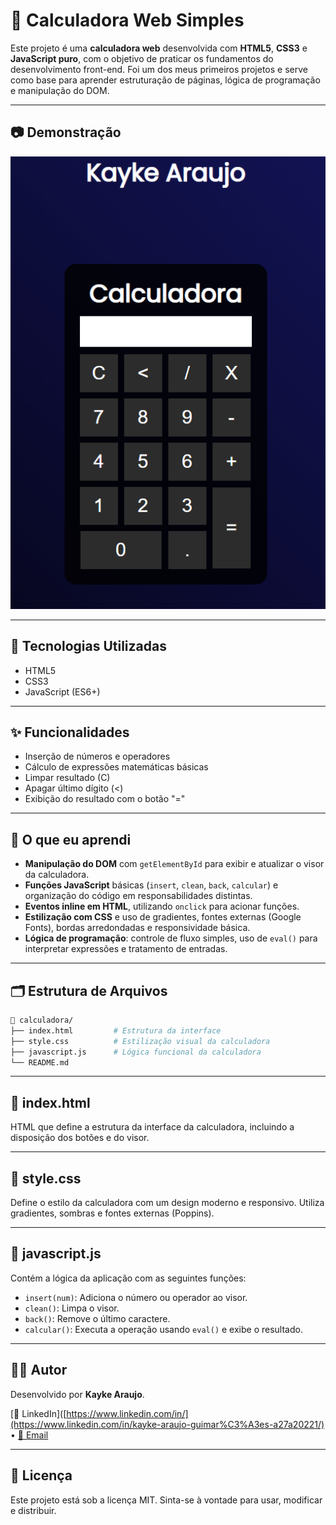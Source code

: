 # 🧮 Calculadora Web Simples

Este projeto é uma **calculadora web** desenvolvida com **HTML5**, **CSS3** e **JavaScript puro**, com o objetivo de praticar os fundamentos do desenvolvimento front-end. Foi um dos meus primeiros projetos e serve como base para aprender estruturação de páginas, lógica de programação e manipulação do DOM.

---

## 📷 Demonstração

![Captura de Tela do Projeto](Calculadora.png)

---

## 🚀 Tecnologias Utilizadas

- HTML5
- CSS3
- JavaScript (ES6+)

---

## ✨ Funcionalidades

- Inserção de números e operadores
- Cálculo de expressões matemáticas básicas
- Limpar resultado (C)
- Apagar último dígito (<)
- Exibição do resultado com o botão "="

---

## 📘 O que eu aprendi

- **Manipulação do DOM** com `getElementById` para exibir e atualizar o visor da calculadora.
- **Funções JavaScript** básicas (`insert`, `clean`, `back`, `calcular`) e organização do código em responsabilidades distintas.
- **Eventos inline em HTML**, utilizando `onclick` para acionar funções.
- **Estilização com CSS** e uso de gradientes, fontes externas (Google Fonts), bordas arredondadas e responsividade básica.
- **Lógica de programação**: controle de fluxo simples, uso de `eval()` para interpretar expressões e tratamento de entradas.

---

## 🗂️ Estrutura de Arquivos

```bash
📁 calculadora/
├── index.html         # Estrutura da interface
├── style.css          # Estilização visual da calculadora
├── javascript.js      # Lógica funcional da calculadora
└── README.md
```

---

## 📄 index.html

HTML que define a estrutura da interface da calculadora, incluindo a disposição dos botões e do visor.

---

## 🎨 style.css

Define o estilo da calculadora com um design moderno e responsivo. Utiliza gradientes, sombras e fontes externas (Poppins).

---

## 🧠 javascript.js

Contém a lógica da aplicação com as seguintes funções:

- `insert(num)`: Adiciona o número ou operador ao visor.
- `clean()`: Limpa o visor.
- `back()`: Remove o último caractere.
- `calcular()`: Executa a operação usando `eval()` e exibe o resultado.

---

## 🧑‍💻 Autor

Desenvolvido por **Kayke Araujo**.

[🔗 LinkedIn]([https://www.linkedin.com/in/](https://www.linkedin.com/in/kayke-araujo-guimar%C3%A3es-a27a20221/) • [📧 Email](mailto:araujokayke2006@gmail.com)

---

## 📝 Licença

Este projeto está sob a licença MIT. Sinta-se à vontade para usar, modificar e distribuir.
